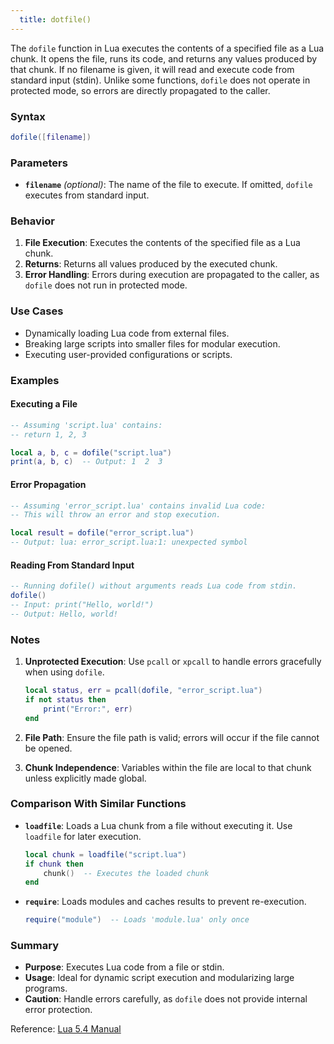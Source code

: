 ```yaml
---
  title: dotfile()
---
```

The `dofile` function in Lua executes the contents of a specified file as a Lua chunk. It opens the file, runs its code, and returns any values produced by that chunk. If no filename is given, it will read and execute code from standard input (stdin). Unlike some functions, `dofile` does not operate in protected mode, so errors are directly propagated to the caller.

### Syntax  
```lua
dofile([filename])
```

### Parameters  
- **`filename`** *(optional)*: The name of the file to execute. If omitted, `dofile` executes from standard input.

### Behavior  
1. **File Execution**: Executes the contents of the specified file as a Lua chunk.
2. **Returns**: Returns all values produced by the executed chunk.
3. **Error Handling**: Errors during execution are propagated to the caller, as `dofile` does not run in protected mode.

### Use Cases  
- Dynamically loading Lua code from external files.
- Breaking large scripts into smaller files for modular execution.
- Executing user-provided configurations or scripts.

### Examples  

#### Executing a File  
```lua
-- Assuming 'script.lua' contains:
-- return 1, 2, 3

local a, b, c = dofile("script.lua")
print(a, b, c)  -- Output: 1  2  3
```

#### Error Propagation  
```lua
-- Assuming 'error_script.lua' contains invalid Lua code:
-- This will throw an error and stop execution.

local result = dofile("error_script.lua")
-- Output: lua: error_script.lua:1: unexpected symbol
```

#### Reading From Standard Input  
```lua
-- Running dofile() without arguments reads Lua code from stdin.
dofile()
-- Input: print("Hello, world!")
-- Output: Hello, world!
```

### Notes  
1. **Unprotected Execution**: Use `pcall` or `xpcall` to handle errors gracefully when using `dofile`.
   ```lua
   local status, err = pcall(dofile, "error_script.lua")
   if not status then
       print("Error:", err)
   end
   ```

2. **File Path**: Ensure the file path is valid; errors will occur if the file cannot be opened.

3. **Chunk Independence**: Variables within the file are local to that chunk unless explicitly made global.

### Comparison With Similar Functions  
- **`loadfile`**: Loads a Lua chunk from a file without executing it. Use `loadfile` for later execution.
   ```lua
   local chunk = loadfile("script.lua")
   if chunk then
       chunk()  -- Executes the loaded chunk
   end
   ```

- **`require`**: Loads modules and caches results to prevent re-execution.
   ```lua
   require("module")  -- Loads 'module.lua' only once
   ```

### Summary  
- **Purpose**: Executes Lua code from a file or stdin.
- **Usage**: Ideal for dynamic script execution and modularizing large programs.
- **Caution**: Handle errors carefully, as `dofile` does not provide internal error protection.

Reference: [Lua 5.4 Manual](https://lua.org/manual/5.4/manual.html#dotfile)
